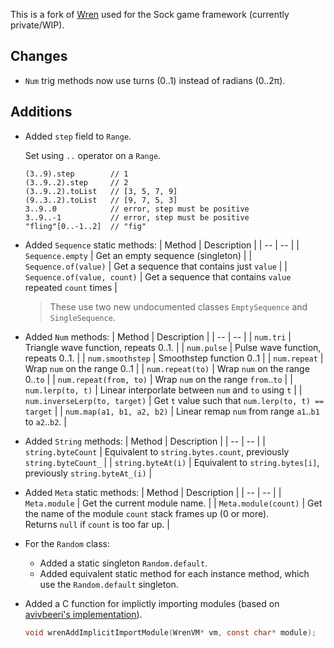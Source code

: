 
This is a fork of [Wren](https://github.com/wren-lang/wren) used for the Sock game framework (currently private/WIP).


## Changes

* `Num` trig methods now use turns (0..1) instead of radians (0..2π).


## Additions

* Added `step` field to `Range`.
  
  Set using `..` operator on a `Range`.
  
  ```wren
  (3..9).step        // 1
  (3..9..2).step     // 2
  (3..9..2).toList   // [3, 5, 7, 9]
  (9..3..2).toList   // [9, 7, 5, 3]
  3..9..0            // error, step must be positive
  3..9..-1           // error, step must be positive
  "fling"[0..-1..2]  // "fig"
  ```

* Added `Sequence` static methods:
  | Method | Description |
  | -- | -- |
  | `Sequence.empty` | Get an empty sequence (singleton) |
  | `Sequence.of(value)` | Get a sequence that contains just `value` |
  | `Sequence.of(value, count)` | Get a sequence that contains `value` repeated `count` times |

  > These use two new undocumented classes `EmptySequence` and `SingleSequence`.

* Added `Num` methods:
  | Method | Description |
  | -- | -- |
  | `num.tri` | Triangle wave function, repeats 0..1. |
  | `num.pulse` | Pulse wave function, repeats 0..1. |
  | `num.smoothstep` | Smoothstep function 0..1 |
  | `num.repeat` | Wrap `num` on the range 0..1 |
  | `num.repeat(to)` | Wrap `num` on the range 0..`to` |
  | `num.repeat(from, to)` | Wrap `num` on the range `from`..`to` |
  | `num.lerp(to, t)` | Linear interporlate between `num` and `to` using `t` |
  | `num.inverseLerp(to, target)` | Get `t` value such that `num.lerp(to, t) == target` |
  | `num.map(a1, b1, a2, b2)` | Linear remap `num` from range `a1`..`b1` to `a2`..`b2`. |

* Added `String` methods:
  | Method | Description |
  | -- | -- |
  | `string.byteCount` | Equivalent to `string.bytes.count`, previously `string.byteCount_` |
  | `string.byteAt(i)` | Equivalent to `string.bytes[i]`, previously `string.byteAt_(i)` |

* Added `Meta` static methods:
  | Method | Description |
  | -- | -- |
  | `Meta.module` | Get the current module name. |
  | `Meta.module(count)` | Get the name of the module `count` stack frames up (0 or more).<br>Returns `null` if `count` is too far up. |

* For the `Random` class:
  * Added a static singleton `Random.default`.
  * Added equivalent static method for each instance method, which use the `Random.default` singleton.

* Added a C function for implictly importing modules (based on [avivbeeri's implementation](https://github.com/avivbeeri/wren/commit/522a20a77138330a17df060afa29f9f44f614f97)).
  
  ```c
  void wrenAddImplicitImportModule(WrenVM* vm, const char* module);
  ```
